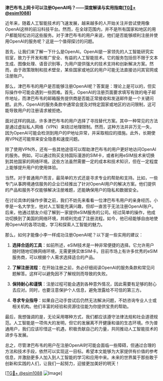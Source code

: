 **津巴布韦上网卡可以注册OpenAI吗？——深度解读与实用指南[[TG💪+ @esim1088](https://t.me/s/esim1088)]**

近年来，随着人工智能技术的飞速发展，越来越多的人开始关注并尝试使用像OpenAI这样的前沿科技平台。然而，在全球范围内，并不是所有国家和地区的用户都能轻松访问这些服务。对于津巴布韦的用户来说，他们是否能够顺利注册并使用OpenAI的服务呢？这是一个值得探讨的问题。

首先，让我们来了解一下什么是OpenAI。OpenAI是一家领先的人工智能研究实验室，致力于开发和推广安全、有益的人工智能技术。它的服务包括但不限于文本生成、图像处理、语音识别等，为用户提供强大的技术支持和创新解决方案。然而，由于政策限制和技术壁垒，某些国家或地区的用户可能无法直接访问其官网或注册账户。

那么，津巴布韦的用户是否能够注册OpenAI呢？答案是：理论上是可以的，但实际操作中可能会遇到一些困难。首先，OpenAI的注册页面要求填写有效的电子邮件地址，而津巴布韦的邮箱服务提供商是否能正常接收和发送邮件是一个关键问题。此外，OpenAI的服务条款中通常会提及对特定国家或地区的访问限制，这可能导致用户的注册请求被拒绝。

面对这样的挑战，许多津巴布韦的用户选择了寻找替代方案。其中一种常见的方法是通过虚拟私人网络（VPN）来绕过地理限制。然而，这种方法并非万无一失，因为OpenAI可能会检测到用户的IP地址异常，并采取相应的措施。此外，长期使用VPN还可能带来安全隐患和速度问题。

除了使用VPN外，还有一些其他途径可以帮助津巴布韦的用户更好地访问OpenAI的服务。例如，可以通过购买支持国际漫游的SIM卡，或者利用eSIM技术来切换到其他国家的网络环境。这些方法虽然需要一定的成本和技术知识，但在一定程度上能够提升用户的使用体验。

当然，对于普通用户而言，最简单的方式还是寻求专业的帮助和支持。比如，一些专门从事跨境通信服务的企业已经推出了针对OpenAI用户的解决方案。他们提供的产品和服务不仅能够解决注册难题，还能确保用户的隐私和数据安全。

在讨论具体的操作步骤之前，我们不妨先来看看一位津巴布韦用户的亲身经历。小李是一名大学生，他对人工智能充满兴趣，但却一直苦于无法注册OpenAI账户。后来，他通过朋友介绍了解到一家提供eSIM服务的公司。经过简单的操作，他成功切换到了美国的网络环境，并顺利完成了注册流程。如今，他已经能够自由地使用OpenAI的各项功能，学习和探索人工智能的魅力。

那么，如何才能像小李一样成功注册OpenAI呢？以下是一些实用的建议：

1. **选择合适的工具**：如前所述，eSIM技术是一种非常便捷的选择。它允许用户随时随地切换网络环境，无需更换实体SIM卡。目前市场上有许多优秀的eSIM服务商，可以根据个人需求选择适合的产品。

2. **了解注册流程**：在开始注册之前，务必仔细阅读OpenAI的服务条款和常见问题解答。这样可以避免因不了解规则而导致的失败。

3. **保持耐心和谨慎**：注册过程可能会遇到各种意外情况，因此需要有足够的耐心去应对。同时，也要注意保护个人信息，避免泄露给不可信的第三方。

4. **寻求专业指导**：如果自己动手尝试后仍然无法解决问题，不妨咨询专业人士或相关机构。他们丰富的经验和资源往往能为你提供宝贵的帮助。

最后，我想强调的是，无论采用哪种方式，我们都应该遵守法律法规和社会道德规范。人工智能是一项伟大的发明，但它的发展离不开健康和谐的生态环境。作为普通用户，我们应该珍惜这一机遇，积极贡献自己的力量，共同推动人工智能技术的进步与发展。

总之，尽管津巴布韦的用户在注册OpenAI时可能会面临一些障碍，但通过合理的方法和技术手段，依然可以实现这一目标。希望本文能够为大家提供有价值的参考信息，并激励更多人加入到人工智能的学习和应用中来。未来的世界属于那些敢于创新和实践的人们，让我们一起努力，迎接更加美好的明天！

[[TG💪+ @esim1088](https://t.me/s/esim1088) ![Image](https://i.postimg.cc/4NQfJmqS/Snipaste-2025-05-13-00-14-12.png)]